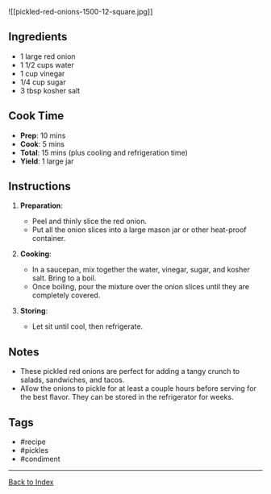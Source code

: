 ![[pickled-red-onions-1500-12-square.jpg]]
## Ingredients
- 1 large red onion
- 1 1/2 cups water
- 1 cup vinegar
- 1/4 cup sugar
- 3 tbsp kosher salt

## Cook Time
- **Prep**: 10 mins
- **Cook**: 5 mins
- **Total**: 15 mins (plus cooling and refrigeration time)
- **Yield**: 1 large jar

## Instructions
1. **Preparation**:
    - Peel and thinly slice the red onion.
    - Put all the onion slices into a large mason jar or other heat-proof container.

2. **Cooking**:
    - In a saucepan, mix together the water, vinegar, sugar, and kosher salt. Bring to a boil.
    - Once boiling, pour the mixture over the onion slices until they are completely covered.

3. **Storing**:
    - Let sit until cool, then refrigerate.

## Notes
- These pickled red onions are perfect for adding a tangy crunch to salads, sandwiches, and tacos.
- Allow the onions to pickle for at least a couple hours before serving for the best flavor. They can be stored in the refrigerator for weeks.

## Tags
- #recipe
- #pickles
- #condiment

---

[Back to Index](Index.md)
